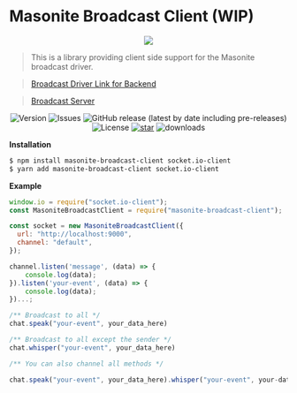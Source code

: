 # Masonite Broadcast Client (WIP)

<p align="center">
    <img src="https://banners.beyondco.de/Masonite%20Broadcast%20Client.png?theme=light&packageManager=yarn+add&packageName=masonite-broadcast-client&pattern=charlieBrown&style=style_2&description=Broadcast+client+for+masonite+framework.&md=1&showWatermark=1&fontSize=100px&images=adjustments&widths=50&heights=50">
</p>


> This is a library providing client side support for the Masonite broadcast driver.

> [Broadcast Driver Link for Backend](https://github.com/py-package/masonite-socketio-driver)

> [Broadcast Server](https://github.com/py-package/masonite-broadcast-server)


<p align="center">
  <img alt="Version" src="https://img.shields.io/npm/v/masonite-broadcast-client">
  <img alt="Issues" src="https://img.shields.io/github/issues/py-package/masonite-broadcast-client">
  <img alt="GitHub release (latest by date including pre-releases)" src="https://img.shields.io/github/v/release/py-package/masonite-broadcast-client">
  <img alt="License" src="https://img.shields.io/github/license/py-package/masonite-broadcast-client">
  <a href="https://github.com/py-package/masonite-permission/stargazers"><img alt="star" src="https://img.shields.io/github/stars/py-package/masonite-broadcast-client" /></a>
  <img alt="downloads" src="https://img.shields.io/npm/dm/masonite-broadcast-client" />
</p>

**Installation**

```sh
$ npm install masonite-broadcast-client socket.io-client
$ yarn add masonite-broadcast-client socket.io-client
```

**Example**

```js
window.io = require("socket.io-client");
const MasoniteBroadcastClient = require("masonite-broadcast-client");

const socket = new MasoniteBroadcastClient({
  url: "http://localhost:9000",
  channel: "default",
});

channel.listen('message', (data) => {
    console.log(data);
}).listen('your-event', (data) => {
    console.log(data);
})...;

/** Broadcast to all */
chat.speak("your-event", your_data_here)

/** Broadcast to all except the sender */
chat.whisper("your-event", your_data_here)

/** You can also channel all methods */

chat.speak("your-event", your_data_here).whisper("your-event", your-data_here);

```